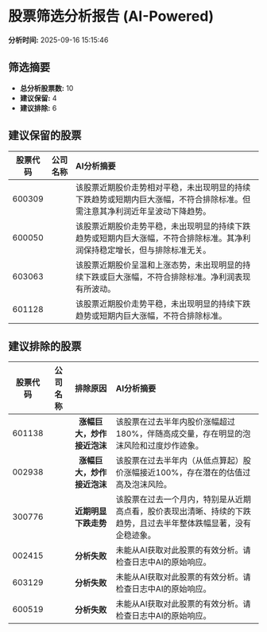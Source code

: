 # 股票筛选分析报告 (AI-Powered)

**分析时间:** 2025-09-16 15:15:46

## 筛选摘要

- **总分析股票数:** 10
- **建议保留:** 4
- **建议排除:** 6

## 建议保留的股票

| 股票代码 | 公司名称 | AI分析摘要 |
|:---:|:---:|:---|
| 600309 |  | 该股票近期股价走势相对平稳，未出现明显的持续下跌趋势或短期内巨大涨幅，不符合排除标准。但需注意其净利润近年呈波动下降趋势。 |
| 600050 |  | 该股票近期股价走势平稳，未出现明显的持续下跌趋势或短期内巨大涨幅，不符合排除标准。其净利润保持稳定增长，但与排除标准无关。 |
| 603063 |  | 该股票近期股价呈温和上涨态势，未出现明显的持续下跌或巨大涨幅，不符合排除标准。净利润表现有所波动。 |
| 601128 |  | 该股票近期股价走势平稳，未出现明显的持续下跌趋势或短期内巨大涨幅，不符合排除标准。 |

## 建议排除的股票

| 股票代码 | 公司名称 | 排除原因 | AI分析摘要 |
|:---:|:---:|:---:|:---|
| 601138 |  | **涨幅巨大，炒作接近泡沫** | 该股票在过去半年内股价涨幅超过180%，伴随高成交量，存在明显的泡沫风险和过度炒作迹象。 |
| 002938 |  | **涨幅巨大，炒作接近泡沫** | 该股票在过去半年内（从低点算起）股价涨幅接近100%，存在潜在的估值过高及泡沫风险。 |
| 300776 |  | **近期明显下跌走势** | 该股票在过去一个月内，特别是从近期高点看，股价表现出清晰、持续的下跌趋势，且过去半年整体跌幅显著，没有企稳迹象。 |
| 002415 |  | **分析失败** | 未能从AI获取对此股票的有效分析。请检查日志中AI的原始响应。 |
| 603129 |  | **分析失败** | 未能从AI获取对此股票的有效分析。请检查日志中AI的原始响应。 |
| 600519 |  | **分析失败** | 未能从AI获取对此股票的有效分析。请检查日志中AI的原始响应。 |

